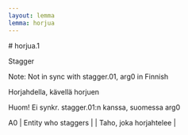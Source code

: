 ```yaml
---
layout: lemma
lemma: horjua
---
```


<div class="sense">
# <span class="sensename">horjua.1</span>

<span class="description">Stagger</span>

Note: Not in sync with stagger.01, arg0 in Finnish

<span class="description">Horjahdella, kävellä horjuen</span>

Huom! Ei synkr. stagger.01:n kanssa, suomessa arg0

A0 | Entity who staggers |   | Taho, joka horjahtelee |  

</div>

